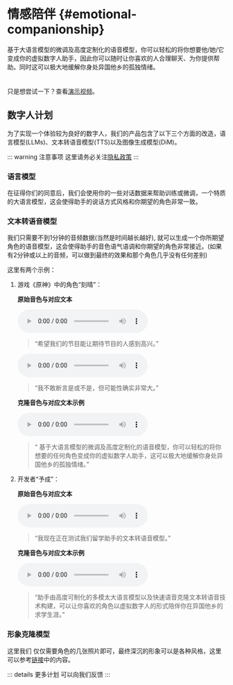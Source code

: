 <!-- markdownlint-disable MD033 -->

# 情感陪伴 {#emotional-companionship}

基于大语言模型的微调及高度定制化的语音模型，你可以轻松的将你想要他/她/它变成你的虚拟数字人助手，因此你可以随时让你喜欢的人合理聊天、为你提供帮助。同时这可以极大地缓解你身处异国他乡的孤独情绪。

<div class="tip custom-block" style="padding-top: 8px">

只是想尝试一下？查看[演示视频](https://www.bilibili.com/video/BV1WSWgeXEgH/?vd_source=8efd81eccbe016cf85c48d0cef159938)。

</div>

## 数字人计划

 为了实现一个体验较为良好的数字人，我们的产品包含了以下三个方面的改造，语言模型(LLMs)、文本转语音模型(TTS)以及图像生成模型(DiM)。

::: warning 注意事项
这里请务必关注[隐私政策]()
:::

### 语言模型

 在征得你们的同意后，我们会使用你的一些对话数据来帮助训练或微调，一个特质的大语言模型，这会使得助手的说话方式风格和你期望的角色非常一致。

### 文本转语音模型

 我们只需要不到1分钟的音频数据(当然是时间越长越好), 就可以生成一个你所期望角色的语音模型，这会使得助手的音色语气语调和你期望的角色非常接近。(如果有2分钟或以上的音频，可以做到最终的效果和那个角色几乎没有任何差别)

 这里有两个示例：

1. 游戏《原神》中的角色“刻晴”：

    **原始音色与对应文本**  

    <audio controls>
      <source src="/others/emo/keqing-org-01.wav" type="audio/mpeg">
      你的浏览器不支持音频元素。
    </audio>

    > “希望我们的节目能让期待节目的人感到高兴。”

    <audio controls>
      <source src="/others/emo/keqing-org-02.wav" type="audio/mpeg">
      你的浏览器不支持音频元素。
    </audio>

    > “我不敢断言是或不是，但可能性确实非常大。”  

    **克隆音色与对应文本示例**

    <audio controls>
     <source src="/others/emo/keqing-clone-01.wav" type="audio/mpeg">
     你的浏览器不支持音频元素。
    </audio>

    > “ 基于大语言模型的微调及高度定制化的语音模型，你可以轻松的将你想要的任何角色变成你的虚拟数字人助手，这可以极大地缓解你身处异国他乡的孤独情绪。”

2. 开发者“予成”：

    **原始音色与对应文本**  

    <audio controls>
      <source src="/others/emo/yucheng-org-01.m4a" type="audio/mpeg">
      你的浏览器不支持音频元素。
    </audio>

    > “我现在正在测试我们留学助手的文本转语音模型。”

    **克隆音色与对应文本示例**

    <audio controls>
     <source src="/others/emo/yucheng-clone-01.wav" type="audio/mpeg">
     你的浏览器不支持音频元素。
    </audio>

    > “助手由高度可制化的多模太大语言模型以及快速语音克隆文本转语音技术构建，可以让你喜欢的角色以虚拟数字人的形式陪伴你在异国他乡的求学生涯。”

### 形象克隆模型

 这里我们 仅仅需要角色的几张照片即可，最终深沉的形象可以是各种风格，这里可以参考[链接]()中的内容。

::: details 更多计划
可以向我们反馈
:::
